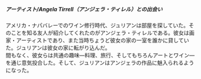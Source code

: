 ##### アーティスト/Angela Tirrell（アンジェラ・ティレル）との出会い

アメリカ・ナパバレーでのワイン修行時代、ジュリアンは部屋を探していた。そのことを知る友人が紹介してくれたのがアンジェラ・ティレルである。彼女は画家・アーティストであり、また当時ちょうど彼女の家の一室を誰かに貸していた。ジュリアンは彼女の家に転がり込んだ。  
間もなく、彼女らは共通の趣味―料理、旅行、そしてもちろんアートとワイン―を通じ意気投合した。そして、ジュリアンはアンジェラの作品に魅入られるようになった。